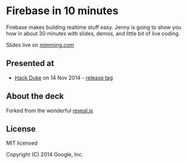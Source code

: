 # Firebase in 10 minutes

Firebase makes building realtime stuff easy. Jenny is going to show you how in about 30 minutes with slides, demos, and 
little bit of live coding.

Slides live on [mimming.com](https://mimming.com/presos/firebase-in-30-minutes/)

## Presented at
- [Hack Duke](http://www.hackduke.com/tech-talks) on 14 Nov 2014 - [release tag](https://github.com/mimming/firebase-in-30-minutes/releases/tag/hackduke14) 

## About the deck

Forked from the wonderful [reveal.js](https://github.com/hakimel/reveal.js)

## License

MIT licensed

Copyright (C) 2014 Google, Inc.
